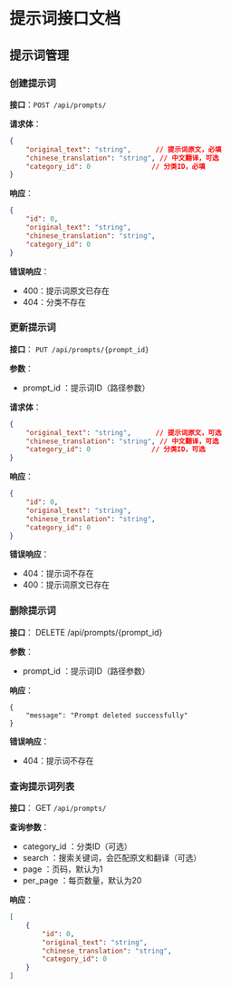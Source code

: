 # 提示词接口文档

## 提示词管理

### 创建提示词

**接口**：`POST /api/prompts/`

**请求体**：

```json
{
    "original_text": "string",      // 提示词原文，必填
    "chinese_translation": "string", // 中文翻译，可选
    "category_id": 0               // 分类ID，必填
}
```

**响应**：

```json
{
    "id": 0,
    "original_text": "string",
    "chinese_translation": "string",
    "category_id": 0
}
```

**错误响应**：

- 400：提示词原文已存在
- 404：分类不存在

### 更新提示词

**接口**： `PUT /api/prompts/{prompt_id}`

**参数**：

- prompt_id ：提示词ID（路径参数）

**请求体**：

```json
{
    "original_text": "string",      // 提示词原文，可选
    "chinese_translation": "string", // 中文翻译，可选
    "category_id": 0               // 分类ID，可选
}
```

**响应**：

```json
{
    "id": 0,
    "original_text": "string",
    "chinese_translation": "string",
    "category_id": 0
}
```

**错误响应**：

- 404：提示词不存在
- 400：提示词原文已存在

### 删除提示词

**接口**： DELETE /api/prompts/{prompt_id}

**参数**：

- prompt_id ：提示词ID（路径参数）

**响应**：

```
{
    "message": "Prompt deleted successfully"
}
```

**错误响应**：

- 404：提示词不存在

### 查询提示词列表

**接口**： GET `/api/prompts/`

**查询参数**：

- category_id ：分类ID（可选）
- search ：搜索关键词，会匹配原文和翻译（可选）
- page ：页码，默认为1
- per_page ：每页数量，默认为20

**响应**：

```json
[
    {
        "id": 0,
        "original_text": "string",
        "chinese_translation": "string",
        "category_id": 0
    }
]
```
